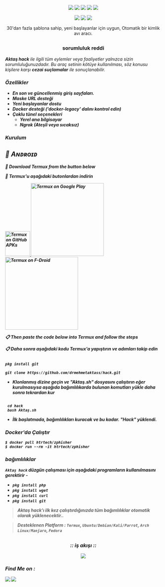 <!-- Aktaş -->

<p align="center">
  <img src="https://img.shields.io/badge/Version-2.2-green?style=for-the-badge">
  <img src="https://img.shields.io/github/license/drmehmetaktass/hack?style=for-the-badge">
  <img src="https://img.shields.io/github/stars/drmehmetaktass/hack?style=for-the-badge">
  <img src="https://img.shields.io/github/issues/drmehmetaktass/hack?color=red&style=for-the-badge">
  <img src="https://img.shields.io/github/forks/drmehmetaktass/hack?color=teal&style=for-the-badge">
</p>

<p align="center">
  <img src="https://img.shields.io/badge/Mehmet-Aktaş-cyan?style=flat-square">
  <img src="https://img.shields.io/badge/açık%20kodmu-evet-cyan?style=flat-square">
  <img src="https://img.shields.io/badge/Yazılı%20In-Bash-cyan?style=flat-square">
</p>

<p align="center">30'dan fazla şablona sahip, yeni başlayanlar için uygun, Otomatik bir kimlik avı aracı.</p>

##

<h3><p align="center">sorumluluk reddi</p></h3>

<i><b>Aktaş hack </b> ile ilgili tüm eylemler veya faaliyetler yalnızca sizin sorumluluğunuzdadır. Bu araç setinin kötüye kullanılması, söz konusu kişilere karşı <b>cezai suçlamalar</b> ile sonuçlanabilir. <b>

### Özellikler

- En son ve güncellenmiş giriş sayfaları.
- Maske URL desteği
- Yeni başlayanlar dostu
- Docker desteği ('docker-legacy' dalını kontrol edin)
- Çoklu tünel seçenekleri
  - Yerel ana bilgisayar
  - Ngrok (Ateşli veya sıcaksız)


### Kurulum
## **🤖 Aɴᴅʀoɪᴅ**

📲 **Download Termux from the button below**

📲 **Termux'u aşağıdaki butonlardan indirin**

<a
href='https://github.com/termux/termux-app/releases'>
<img
alt='Termux on GitHub APKs' 
src='https://f-droid.org/repo/com.termux/en-US/icon_7jMZ7XD80oeucmGEaTwktIRZexLtGWvJfKdVD6Wu2SI=.png'
width="80">
<a
href='https://play.google.com/store/apps/details?id=com.termux'>
<img
alt='Termux on Google Play' 
src='https://play.google.com/intl/en_us/badges/static/images/badges/en_badge_web_generic.png'
width="235">
<a
href="https://f-droid.org/packages/com.termux">
<img
src="https://fdroid.gitlab.io/artwork/badge/get-it-on.png"
alt="Termux on F-Droid"
width="235">
</a>

📋 **Then paste the code below into Termux and follow the steps**

📋 **Daha sonra aşağıdaki kodu Termux'a yapıştırın ve adımları takip edin**

```

pkg install git

```

```
git clone https://github.com/drmehmetaktass/hack.git
```

- Klonlanmış dizine geçin ve "Aktaş.sh" dosyasını çalıştırın eğer kurulmasıysa aşağıda bağımlılıkarda bulunan komutları yükle daha sonra tekrardan kur
```

 cd hack
 bash Aktaş.sh

```

- İlk başlatmada, bağımlılıkları kuracak ve bu kadar. "Hack" yüklendi.

### Docker'da Çalıştır
```
$ docker pull htrtech/zphisher
$ docker run --rm -it htrtech/zphisher
```

### bağımlılıklar 

**`Aktaş hack`** düzgün çalışması için aşağıdaki programların kullanılmasını gerektirir - 
- `pkg install php`
- `pkg install wget`
- `pkg install curl`
- `pkg install git`

> Aktaş hack'ı ilk kez çalıştırdığınızda tüm bağımlılıklar otomatik olarak yüklenecektir..

> Desteklenen Platform : **`Termux`**, **`Ubuntu/Debian/Kali/Parrot`**, **`Arch Linux/Manjaro`**, **`Fedora`**

##

<h3 align="center">
:: iş akışı ::
</h3>
<p align="center">
<img src="https://telegra.ph/file/6490bf2848cdfaed21e09.jpg"/>
</p>



### Find Me on :
<p align="left">
  <a href="https://github.com/drmehmetaktass" target="_blank"><img src="https://img.shields.io/badge/Github-Mehmet--Aktaş-green?style=for-the-badge&logo=github"></a>
  <a href="https://www.instagram.com/Dr.mehmetaktass" target="_blank"><img src="https://img.shields.io/badge/IG-%40dr.mehmetaktass-red?style=for-the-badge&logo=instagram"></a>

</p>

